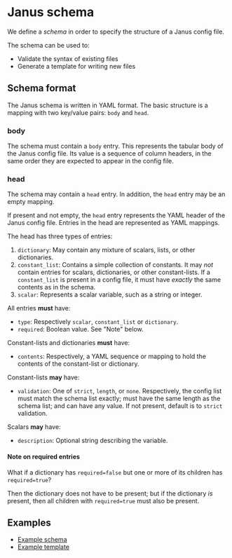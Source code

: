 Janus schema
============

We define a _schema_ in order to specify the structure of a Janus config file.

The schema can be used to:
- Validate the syntax of existing files
- Generate a template for writing new files

## Schema format

The Janus schema is written in YAML format. The basic structure is a mapping with two key/value pairs: `body` and `head`.

### body

The schema must contain a `body` entry. This represents the tabular body of the Janus config file. Its value is a sequence of column headers, in the same order they are expected to appear in the config file.

### head

The schema may contain a `head` entry. In addition, the `head` entry may be an empty mapping.

If present and not empty, the `head` entry represents the YAML header of the Janus config file. Entries in the head are represented as YAML mappings.

The head has three types of entries:

1. `dictionary`: May contain any mixture of scalars, lists, or other dictionaries.
2. `constant_list`: Contains a simple collection of constants. It may _not_ contain entries for scalars, dictionaries, or other constant-lists. If a `constant_list` is present in a config file, it must have _exactly_ the same contents as in the schema.
3. `scalar`: Represents a scalar variable, such as a string or integer.

All entries **must** have:
- `type`: Respectively `scalar`, `constant_list` or `dictionary`.
- `required`: Boolean value. See "Note" below.

Constant-lists and dictionaries **must** have:
- `contents`: Respectively, a YAML sequence or mapping to hold the contents of the constant-list or dictionary.

Constant-lists **may** have:
- `validation`: One of `strict`, `length`, or `none`. Respectively, the config list must match the schema list exactly; must have the same length as the schema list; and can have any value. If not present, default is to `strict` validation.

Scalars **may** have:
- `description`: Optional string describing the variable.

#### Note on required entries

What if a dictionary has `required=false` but one or more of its children has `required=true`?

Then the dictionary does not have to be present; but if the dictionary _is_ present, then all children with `required=true` must also be present.

## Examples

- [Example schema](../src/test/data/schema/schema1.yaml)
- [Example template](../src/test/data/schema/example_template.txt)
